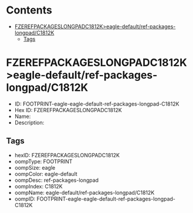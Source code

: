 



Contents
========

* [FZEREFPACKAGESLONGPADC1812K>eagle-default/ref-packages-longpad/C1812K](#fzerefpackageslongpadc1812keagle-defaultref-packages-longpadc1812k)
	* [Tags](#tags)

# FZEREFPACKAGESLONGPADC1812K>eagle-default/ref-packages-longpad/C1812K

- ID: FOOTPRINT-eagle-eagle-default-ref-packages-longpad-C1812K
- Hex ID: FZEREFPACKAGESLONGPADC1812K
- Name: 
- Description: 

## Tags

- hexID: FZEREFPACKAGESLONGPADC1812K
- oompType: FOOTPRINT
- oompSize: eagle
- oompColor: eagle-default
- oompDesc: ref-packages-longpad
- oompIndex: C1812K
- oompName: eagle-default/ref-packages-longpad/C1812K
- oompID: FOOTPRINT-eagle-eagle-default-ref-packages-longpad-C1812K
